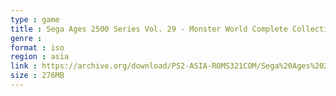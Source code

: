 ```yaml
---
type : game
title : Sega Ages 2500 Series Vol. 29 - Monster World Complete Collection (Japan) (En,Ja)
genre : 
format : iso
region : asia
link : https://archive.org/download/PS2-ASIA-ROMS321COM/Sega%20Ages%202500%20Series%20Vol.%2029%20-%20Monster%20World%20Complete%20Collection%20%28Japan%29%20%28En%2CJa%29.7z
size : 276MB
---
```

